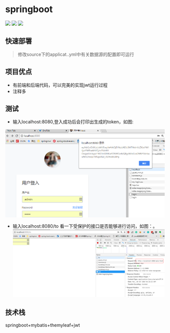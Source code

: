 # springboot

![](https://img.shields.io/badge/language-java-red.svg) ![](https://img.shields.io/badge/language-springboot-orange.svg) ![](https://img.shields.io/badge/language-jwt-orange.svg) 

## 快速部署

>修改source下的applicat..yml中有关数据源的配置即可运行

## 项目优点

* 有前端和后端代码，可以完美的实现jwt运行过程
* 注释多

## 测试

+ 输入localhost:8080,登入成功后会打印出生成的token，如图:

![](1.png)

+ 输入localhost:8080/to 看一下受保护的接口是否能够进行访问，如图：。
![](2.png)

  



## 技术栈

springboot+mybatis+themyleaf+jwt



